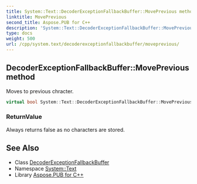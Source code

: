 ```yaml
---
title: System::Text::DecoderExceptionFallbackBuffer::MovePrevious method
linktitle: MovePrevious
second_title: Aspose.PUB for C++
description: 'System::Text::DecoderExceptionFallbackBuffer::MovePrevious method. Moves to previous chracter in C++.'
type: docs
weight: 500
url: /cpp/system.text/decoderexceptionfallbackbuffer/moveprevious/
---
```

## DecoderExceptionFallbackBuffer::MovePrevious method


Moves to previous chracter.

```cpp
virtual bool System::Text::DecoderExceptionFallbackBuffer::MovePrevious() override
```


### ReturnValue

Always returns false as no characters are stored.

## See Also

* Class [DecoderExceptionFallbackBuffer](../)
* Namespace [System::Text](../../)
* Library [Aspose.PUB for C++](../../../)
